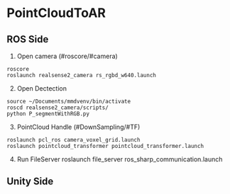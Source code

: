 # PointCloudToAR


## ROS Side
1. Open camera (#roscore/#camera)
```
roscore
roslaunch realsense2_camera rs_rgbd_w640.launch
```

2. Open Dectection
```
source ~/Documents/mmdvenv/bin/activate
roscd realsense2_camera/scripts/
python P_segmentWithRGB.py
```

3. PointCloud Handle (#DownSampling/#TF)
```
roslaunch pcl_ros camera_voxel_grid.launch
roslaunch pointcloud_transformer pointcloud_transformer.launch
```

4. Run FileServer
roslaunch file_server ros_sharp_communication.launch

## Unity Side
